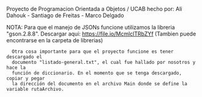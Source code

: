 Proyecto de Programacion Orientada a Objetos / UCAB
  hecho por: Ali Dahouk - Santiago de Freitas - Marco Delgado

NOTA: Para que el manejo de JSONs funcione utilizamos la libreria "gson.2.8.8".
      Descargar aqui: https://file.io/McmlclTRbZYf 
      (Tambien puede encontrarse en la carpeta de librerias)

      Otra cosa importante para que el proyecto funcione es tener descargado el
      documento "listado-general.txt", el cual fue hallado por nosotros y hace la 
      función de diccionario. En el momento que se tenga descargado, copiar y pegar
      la dirección del documento en el archivo Main donde se define la variable rutaArchivo.
